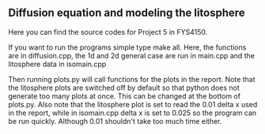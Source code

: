 ## Diffusion equation and modeling the litosphere

Here you can find the source codes for Project 5 in FYS4150.

If you want to run the programs simple type make all. Here, the functions are in diffusion.cpp, the 1d and 2d general case are run in main.cpp and the litosphere data in isomain.cpp

Then running plots.py will call functions for the plots in the report. Note that the litosphere plots are switched off by default
so that python does not generate too many plots at once. This can be changed at the bottom of plots.py. Also note that the litosphere plot
is set to read the 0.01 delta x used in the report, while in isomain.cpp delta x is set to 0.025 so the program can be run quickly.
Although 0.01 shouldn't take too much time either.

